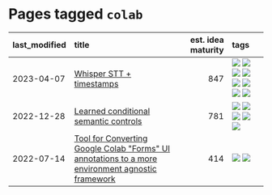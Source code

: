 # Pages tagged `colab`

|last_modified|title|est. idea maturity|tags
|:---|:---|---:|:---|
|2023-04-07|[Whisper STT + timestamps](../whisper-stt-plus-timestamps.md)|847|[![](https://img.shields.io/badge/tag-colab-82d6e)](../tags/colab.md) [![](https://img.shields.io/badge/tag-dataset-752fd7)](../tags/dataset.md) [![](https://img.shields.io/badge/tag-experimental-c4fb38)](../tags/experimental.md) [![](https://img.shields.io/badge/tag-meta-9c3a4a)](../tags/meta.md) [![](https://img.shields.io/badge/tag-prompting-dad82b)](../tags/prompting.md) [![](https://img.shields.io/badge/tag-publicgood-35d420)](../tags/publicgood.md) [![](https://img.shields.io/badge/tag-stability-32d44f)](../tags/stability.md) [![](https://img.shields.io/badge/tag-tooling-92ab1c)](../tags/tooling.md)|
|2022-12-28|[Learned conditional semantic controls](../learned-conditional-semantic-controls.md)|781|[![](https://img.shields.io/badge/tag-animation-f14da)](../tags/animation.md) [![](https://img.shields.io/badge/tag-colab-82d6e)](../tags/colab.md) [![](https://img.shields.io/badge/tag-experimental-c4fb38)](../tags/experimental.md) [![](https://img.shields.io/badge/tag-prompting-dad82b)](../tags/prompting.md) [![](https://img.shields.io/badge/tag-tooling-92ab1c)](../tags/tooling.md)|
|2022-07-14|[Tool for Converting Google Colab "Forms" UI annotations to a more environment agnostic framework](../colab-ui-converter.md)|414|[![](https://img.shields.io/badge/tag-colab-82d6e)](../tags/colab.md) [![](https://img.shields.io/badge/tag-tooling-92ab1c)](../tags/tooling.md)|